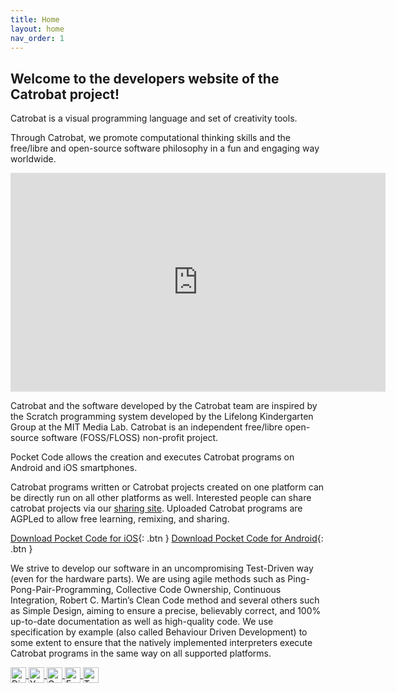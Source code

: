 ```yaml
---
title: Home
layout: home
nav_order: 1
---
```


## Welcome to the developers website of the Catrobat project!

Catrobat is a visual programming language and set of creativity tools.

Through Catrobat, we promote computational thinking skills and the free/libre and open-source software philosophy in a fun and engaging way worldwide.

<iframe width="600" height="350" src="https://www.youtube-nocookie.com/embed/v-0E_XjuF0w" title="YouTube video player" frameborder="0" allow="accelerometer; autoplay; clipboard-write; encrypted-media; gyroscope; picture-in-picture; web-share" allowfullscreen></iframe>

Catrobat and the software developed by the Catrobat team are inspired by the Scratch programming system developed by the Lifelong Kindergarten Group at the MIT Media Lab. Catrobat is an independent free/libre open-source software (FOSS/FLOSS) non-profit project.

Pocket Code allows the creation and executes Catrobat programs on Android and iOS smartphones.

Catrobat programs written or Catrobat projects created on one platform can be directly run on all other platforms as well. Interested people can share catrobat projects via our [sharing site]. Uploaded Catrobat programs are AGPLed to allow free learning, remixing, and sharing.

[Download Pocket Code for iOS](https://catrob.at/PCios){: .btn }
[Download Pocket Code for Android](https://catrob.at/pc){: .btn }

We strive to develop our software in an uncompromising Test-Driven way (even for the hardware parts). We are using agile methods such as Ping-Pong-Pair-Programming, Collective Code Ownership, Continuous Integration, Robert C. Martin’s Clean Code method and several others such as Simple Design, aiming to ensure a precise, believably correct, and 100% up-to-date documentation as well as high-quality code. We use specification by example (also called Behaviour Driven Development) to some extent to ensure that the natively implemented interpreters execute Catrobat programs in the same way on all supported platforms.

<style>
.btn-logo {
width: 25px;
height: 25px; 
vertical-align: middle;
}
</style>

<a href="https://discord.com/invite/tnsePcW8HY" class="btn">
  <img src="../../assets/images/discord_logo.svg" alt="Discord Logo" class="btn-logo">
</a>
<a href="https://www.youtube.com/" class="btn">
  <img src="../../assets/images/youtube_logo.svg" alt="YouTube Logo" class="btn-logo">
</a>
<a href="https://groups.google.com/g/catrobat" class="btn">
  <img src="../../assets/images/google_logo.svg" alt="Google Group Logo" class="btn-logo">
</a>
<a href="https://www.facebook.com/CatrobatPocketCode" class="btn">
  <img src="../../assets/images/facebook_logo.svg" alt="Facebook Logo" class="btn-logo">
</a>
<a href="https://twitter.com/Pocket_Code" class="btn">
  <img src="../../assets/images/twitter_logo.svg" alt="Twitter Logo" class="btn-logo">
</a>

[sharing site]: https://share.catrob.at/
